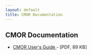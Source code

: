 ```yaml
---
layout: default
title: CMOR Documentation
---
```


##  CMOR Documentation
* [CMOR User's Guide ](media/pdf/cmor_users_guide.pdf) \- [PDF, 89 KB]
